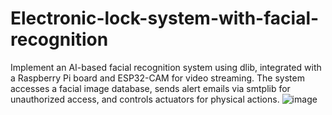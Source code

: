 # Electronic-lock-system-with-facial-recognition
Implement an AI-based facial recognition system using dlib, integrated with a Raspberry Pi board and ESP32-CAM for video streaming. The system accesses a facial image database, sends alert emails via smtplib for unauthorized access, and controls actuators for physical actions.
![image](https://github.com/user-attachments/assets/289357d1-4230-4899-a553-6c9287b057ce)
